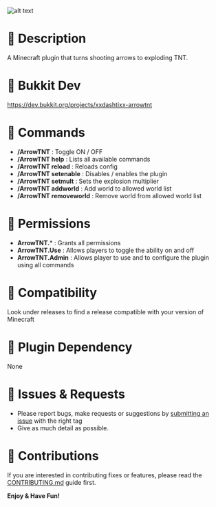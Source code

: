 ![alt text](https://i.postimg.cc/Pxsg0NwZ/ArrowTNT.jpg)

# 📃 Description
A Minecraft plugin that turns shooting arrows to exploding TNT.

# 📃 Bukkit Dev
https://dev.bukkit.org/projects/xxdashtixx-arrowtnt

# 📃 Commands
- **/ArrowTNT** : Toggle ON / OFF
- **/ArrowTNT help** : Lists all available commands
- **/ArrowTNT reload** : Reloads config
- **/ArrowTNT setenable** : Disables / enables the plugin
- **/ArrowTNT setmult** : Sets the explosion multiplier
- **/ArrowTNT addworld** : Add world to allowed world list
- **/ArrowTNT removeworld** : Remove world from allowed world list

# 📃 Permissions
- **ArrowTNT.*** : Grants all permissions
- **ArrowTNT.Use** : Allows players to toggle the ability on and off
- **ArrowTNT.Admin** : Allows player to use and to configure the plugin using all commands

# 📃 Compatibility
Look under releases to find a release compatible with your version of Minecraft

# 📃 Plugin Dependency
None

# 📃 Issues & Requests
- Please report bugs, make requests or suggestions by [submitting an issue](../../issues) with the right tag
- Give as much detail as possible.

# 📃 Contributions
If you are interested in contributing fixes or features, please read the [CONTRIBUTING.md](/CONTRIBUTING.md) guide first.

**Enjoy & Have Fun!**
